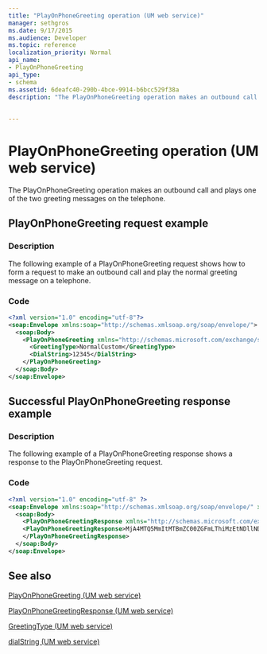 ```yaml
---
title: "PlayOnPhoneGreeting operation (UM web service)"
manager: sethgros
ms.date: 9/17/2015
ms.audience: Developer
ms.topic: reference
localization_priority: Normal
api_name:
- PlayOnPhoneGreeting
api_type:
- schema
ms.assetid: 6deafc40-290b-4bce-9914-b6bcc529f38a
description: "The PlayOnPhoneGreeting operation makes an outbound call and plays one of the two greeting messages on the telephone."
 
 
---
```


# PlayOnPhoneGreeting operation (UM web service)

The PlayOnPhoneGreeting operation makes an outbound call and plays one of the two greeting messages on the telephone.
  
## PlayOnPhoneGreeting request example

### Description

The following example of a PlayOnPhoneGreeting request shows how to form a request to make an outbound call and play the normal greeting message on a telephone.
  
### Code

```XML
<?xml version="1.0" encoding="utf-8"?>
<soap:Envelope xmlns:soap="http://schemas.xmlsoap.org/soap/envelope/">
  <soap:Body>
    <PlayOnPhoneGreeting xmlns="http://schemas.microsoft.com/exchange/services/2006/messages">
      <GreetingType>NormalCustom</GreetingType>
      <DialString>12345</DialString>
    </PlayOnPhoneGreeting>
  </soap:Body>
</soap:Envelope>
```

## Successful PlayOnPhoneGreeting response example

### Description

The following example of a PlayOnPhoneGreeting response shows a response to the PlayOnPhoneGreeting request.
  
### Code

```XML
<?xml version="1.0" encoding="utf-8" ?> 
<soap:Envelope xmlns:soap="http://schemas.xmlsoap.org/soap/envelope/" xmlns:xsi="http://www.w3.org/2001/XMLSchema-instance" xmlns:xsd="http://www.w3.org/2001/XMLSchema">
  <soap:Body>
    <PlayOnPhoneGreetingResponse xmlns="http://schemas.microsoft.com/exchange/services/2006/messages">
    <PlayOnPhoneGreetingResponse>MjA4MTQ5MmItMTBmZC00ZGFmLThiMzEtNDllNDJjM2Y3MjIxQGRmLWV1bS0wMS5leGNoYW5nZS5jb3JwLm1pY3Jvc29mdC5jb20=</PlayOnPhoneGreetingResponse> 
    </PlayOnPhoneGreetingResponse>
  </soap:Body>
</soap:Envelope>
```

## See also



[PlayOnPhoneGreeting (UM web service)](playonphonegreeting-um-web-service.md)
  
[PlayOnPhoneGreetingResponse (UM web service)](playonphonegreetingresponse-um-web-service.md)
  
[GreetingType (UM web service)](greetingtype-um-web-service.md)
  
[dialString (UM web service)](dialstring-um-web-service.md)

